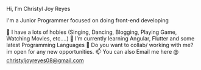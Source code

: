 Hi, I’m Christyl Joy Reyes

I'm a Junior Programmer focused on doing front-end developing

👀 I have a lots of hobies (Singing, Dancing, Blogging, Playing Game, Watching Movies, etc....)
🌱 I’m currently learning Angular, Flutter and some latest Programming Languages
💞️ Do you want to collab/ working with me? im open for any new opportunities.
📫 You can also Email me here @ christyljoyreyes08@gmail.com

<!---
christyljoyreyes/christyljoyreyes is a ✨ special ✨ repository because its `README.md` (this file) appears on your GitHub profile.
You can click the Preview link to take a look at your changes.
--->
